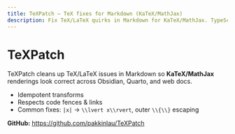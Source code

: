 ```yaml
---
title: TeXPatch — TeX fixes for Markdown (KaTeX/MathJax)
description: Fix TeX/LaTeX quirks in Markdown for KaTeX/MathJax. TypeScript core, CLI, and Chrome extension.
---
```


# TeXPatch

TeXPatch cleans up TeX/LaTeX issues in Markdown so **KaTeX/MathJax** renderings look correct across Obsidian, Quarto, and web docs.

- Idempotent transforms
- Respects code fences & links
- Common fixes: `|x|` → `\\lvert x\\rvert`, outer `\\{\\}` escaping

**GitHub:** https://github.com/pakkinlau/TeXPatch

